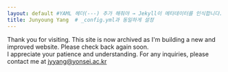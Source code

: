 ```yaml
---
layout: default #YAML 헤더(---) 추가 해줘야 → Jekyll이 메타데이터를 인식합니다.
title: Junyoung Yang  # _config.yml과 동일하게 설정
---
```


Thank you for visiting. This site is now archived as I'm building a new and improved website. Please check back again soon.   
I appreciate your patience and understanding. For any inquiries, please contact me at jyyang@yonsei.ac.kr

<!--
### Introduction

I am deeply interested in investigating the possibility of extraterrestrial life in our solar system (e.g., Mars, Venus, Europa) and how we can detect it. My research interests include interdisciplinary approaches that integrate remote sensing (via rovers, drones, and satellites), spectroscopy, AI algorithms, data science, and geochemical and biochemical analysis. 

I completed my Master's degree in Polar Science (with a focus on Remote Sensing and Polar Biology) from the University of Science and Technology (UST), Korea, and hold a B.E. in Bioengineering and a B.S. in Molecular Biotechnology from Yonsei University and Jeju National University, respectively. I am still highly motivated to explore new methodologies, learn new disciplines, and contribute to research areas beyond my previous experience. I view unfamiliar techniques not as obstacles, but as opportunities for growth and collaboration.

### Experience
Below is an overview of my research experience and a full list of my academic materials, including a journal publication and conference presentations. Please note that some PDF files have been excluded, but they are available upon request.  

  
<img src="/files/kopri_ci_eng_height_edit.gif" alt="KOPRI" width="300px">

**Graduate Student & Postgraduate Researcher**  
Korea Polar Research Institute  
May 2020 - June 2024

Role: I worked at the Korea Polar Research Institute (KOPRI, <a href="https://eng.kopri.re.kr/" target="_blank">https://eng.kopri.re.kr</a>). My research focused on understanding and monitoring the changes in the Arctic and Antarctic ecosystems caused by global warming. My responsibilities include data collection, analysis, statistical evaluation, and interpretation under the supervision of Dr. Yoo Kyung Lee and Dr. Junhwa Chi.

Publication
1. **Yang, J.**, Lee, Y. K., Chi, J. (2023). Spectral Unmixing-Based Arctic Plant Species Analysis using a Spectral Library and Terrestrial Hyperspectral Imagery: A case study in Adventdalen, Svalbard. *International Journal of Applied Earth Observation and Geoinformation*. <a href="https://doi.org/10.1016/j.jag.2023.103583" target="_blank">[https://doi.org/10.1016/j.jag.2023.103583]</a>

Conference Presentation
1. **Yang, J.**., Lee, Y. K., Chi, J. (2024). Spectral Unmixing-Based Mapping of Arctic Plant Species Using an Unmanned Aerial Vehicle Spectral Library and a Worldview-3 Satellite Image. *Committee on Space Research (COSPAR)*. Busan, South Korea. <a href="/files/2024COSPAR_Presentation_20240718.pdf" target="_blank">[Oral PDF]</a>

2. **Yang, J.**, Lee, Y. K., Chi, J. (2023). Advances in Spectral Unmixing-Based Hyperspectral Analysis for Arctic Plant Species Monitoring: Developing a Spectral Library. *AGU Annual Meeting 2023*. San Francisco, USA. <a href="/files/AGU_2023_Poster.pdf" target="_blank">[Poster PDF]</a>

3. **Yang, J.**, Lee, Y. K., Chi, J. (2023). Mapping Capability of Hyperspectral Information on Dominant Arctic Vegetation Species using Terrestrial Hyperspectral Imagery. *IGARSS- IEEE International Geoscience and Remote Sensing Symposium*. Pasadena, CA. <a href="/files/2023IGARSS_Poster_(23.07.21).pdf" target="_blank">[Poster PDF]</a> <!-- Conference paper: <a href="https://doi.org/10.1109/IGARSS52108.2023.10282453" target="_blank">[https://doi.org/10.1109/IGARSS52108.2023.10282453]</a> 

4. **Yang, J.**, Lee, Y. K., Chi, J. (2023). Machine learning-based classification for mapping Arctic plant species using terrestrial hyperspectral imagery. *The Annual Meeting of the Korean Association of Biological Sciences*. Chuncheon, South Korea. <a href="/files/2023KAOBS_Poster_20230810.pdf" target="_blank">[Poster PDF]</a>

5. **Yang, J.**, Lee, Y. K., Chi, J. (2023). Mapping Arctic Vegetation Abundance using Spectral Unmixing Analysis with WorldView-3 and UAV Images. *Korean Society of Remote Sensing Fall Meeting*. Gyeongju, South Korea. Oral
 
6. **Yang, J.**, Lee, Y. K., Chi, J. (2023). ‘Analysis of Arctic Plant Species based on Spectral Unmixing using Ground-based spectral library’, *GeoAIdata Fall meeting*, Jeju, South Korea. Oral

7. **Yang, J.**, Lee, Y. K., Chi, J. (2022). Classification of Arctic Vegetation using Terrestrial Hyperspectral Imagery, *Korean Society of Remote Sensing Fall Meeting*, Pusan, South Korea. Oral

8. Chi, J., **Yang, J.**, Lee, Y. K. (2022). A Study on the Classification of Arctic Tundra Vegetation Using UAV Hyperspectral imagery, *Korean Society of Remote Sensing Fall Meeting*, Pusan, South Korea. Poster

9. **Yang, J.**, Lee, Y. K., Chi, J. (2022). Spectral Analysis and Classification of Arctic Vegetation using Terrestrial Hyperspectral Imagery, *The 27th International Symposium on Polar Science*, South Korea. <a href="/files/2022ISPS_Poster.pdf" target="_blank">[Poster PDF]</a>

10. **Yang, J.**, Lee, Y. K., Chi, J. (2022). Spectral Characteristics of the Arctic Vegetation in Adventdalen, Svalbard, *Arctic Science Summer Week 2022*, Tromso, Norway. <a href="/files/2022ASSW_Poster.pdf" target="_blank">[Poster PDF]</a>


<img src="/files/yonsei_ui_edit.jpg" alt="Yonsei" width="300px">

**Undergraduate Researcher**  
Yonsei University  
September 2018 - August 2019  

Role: I served as an undergraduate researcher at the Bioinformatics Lab (<a href="https://netbiolab.org/" target="_blank">https://netbiolab.org/</a>) and the Chemical Genomics Lab (<a href="http://kwoncglab.com/" target="_blank">http://kwoncglab.com/</a>). My specialties included developing novel approaches to analyze the correlation between the gut microbiome and disease, and evaluating new natural compounds for cancer treatment under the supervision of Prof. Insuk Lee and Prof. Ho Jeong Kwon, respectively.

1. **Yang, J.**, Kim, C. Y. Lee, I. (2019). De novo assembly of the Korean-specific gut microbiome genome. Network Biology Laboratory Presentation

2. **Yang, J.**, Kim, C. Y. Lee, I. (2019). Gut microbiome analysis in inflammatory bowel disease. Network Biology Laboratory Presentation

3. **Yang, J.**, Hwang, H. Y., Kwon, H. J. (2018). Evaluation of anti-cancer activity of natural compounds and biological relationship between Autophagy and Ciliogenesis, Yonsei Biotechnology and Bioengineering Department Undergraduate Research Conference. Seoul, South Korea. <a href="/files/2018_Yang_cancer_poster.pdf" target="_blank">[Poster PDF]</a>


### Contact

Email: jyyang(at)yonsei.ac.kr  
Phone/WhatsApp: +82-10-2967-1219


-->









